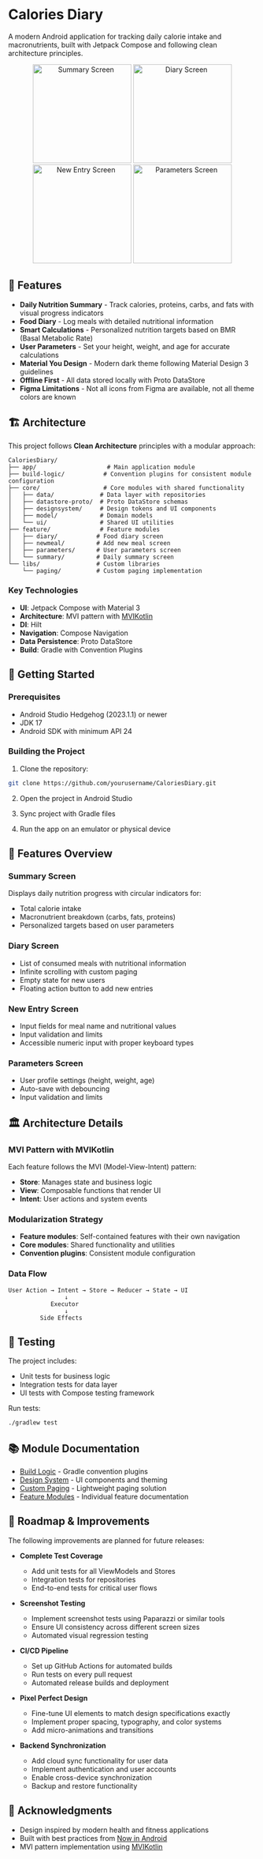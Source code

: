 # Calories Diary

A modern Android application for tracking daily calorie intake and macronutrients, built with Jetpack Compose and following clean architecture principles.

<p align="center">
  <img src="images/summary.webp" width="200" alt="Summary Screen"/>
  <img src="images/Diary.webp" width="200" alt="Diary Screen"/>
  <img src="images/New_entry.webp" width="200" alt="New Entry Screen"/>
  <img src="images/Parameters.webp" width="200" alt="Parameters Screen"/>
</p>

## 🎯 Features

- **Daily Nutrition Summary** - Track calories, proteins, carbs, and fats with visual progress indicators
- **Food Diary** - Log meals with detailed nutritional information
- **Smart Calculations** - Personalized nutrition targets based on BMR (Basal Metabolic Rate)
- **User Parameters** - Set your height, weight, and age for accurate calculations
- **Material You Design** - Modern dark theme following Material Design 3 guidelines
- **Offline First** - All data stored locally with Proto DataStore
- **Figma Limitations** - Not all icons from Figma are available, not all theme colors are known

## 🏗 Architecture

This project follows **Clean Architecture** principles with a modular approach:

```
CaloriesDiary/
├── app/                    # Main application module
├── build-logic/           # Convention plugins for consistent module configuration
├── core/                  # Core modules with shared functionality
│   ├── data/             # Data layer with repositories
│   ├── datastore-proto/  # Proto DataStore schemas
│   ├── designsystem/     # Design tokens and UI components
│   ├── model/            # Domain models
│   └── ui/               # Shared UI utilities
├── feature/              # Feature modules
│   ├── diary/           # Food diary screen
│   ├── newmeal/         # Add new meal screen
│   ├── parameters/      # User parameters screen
│   └── summary/         # Daily summary screen
└── libs/                # Custom libraries
    └── paging/          # Custom paging implementation
```

### Key Technologies

- **UI**: Jetpack Compose with Material 3
- **Architecture**: MVI pattern with [MVIKotlin](https://github.com/arkivanov/MVIKotlin)
- **DI**: Hilt
- **Navigation**: Compose Navigation
- **Data Persistence**: Proto DataStore
- **Build**: Gradle with Convention Plugins

## 🚀 Getting Started

### Prerequisites

- Android Studio Hedgehog (2023.1.1) or newer
- JDK 17
- Android SDK with minimum API 24

### Building the Project

1. Clone the repository:
```bash
git clone https://github.com/yourusername/CaloriesDiary.git
```

2. Open the project in Android Studio

3. Sync project with Gradle files

4. Run the app on an emulator or physical device

## 📱 Features Overview

### Summary Screen
Displays daily nutrition progress with circular indicators for:
- Total calorie intake
- Macronutrient breakdown (carbs, fats, proteins)
- Personalized targets based on user parameters

### Diary Screen
- List of consumed meals with nutritional information
- Infinite scrolling with custom paging
- Empty state for new users
- Floating action button to add new entries

### New Entry Screen
- Input fields for meal name and nutritional values
- Input validation and limits
- Accessible numeric input with proper keyboard types

### Parameters Screen
- User profile settings (height, weight, age)
- Auto-save with debouncing
- Input validation and limits

## 🏛 Architecture Details

### MVI Pattern with MVIKotlin
Each feature follows the MVI (Model-View-Intent) pattern:
- **Store**: Manages state and business logic
- **View**: Composable functions that render UI
- **Intent**: User actions and system events

### Modularization Strategy
- **Feature modules**: Self-contained features with their own navigation
- **Core modules**: Shared functionality and utilities
- **Convention plugins**: Consistent module configuration

### Data Flow
```
User Action → Intent → Store → Reducer → State → UI
                ↓
            Executor
                ↓
         Side Effects
```

## 🧪 Testing

The project includes:
- Unit tests for business logic
- Integration tests for data layer
- UI tests with Compose testing framework

Run tests:
```bash
./gradlew test
```

## 📚 Module Documentation

- [Build Logic](build-logic/README.md) - Gradle convention plugins
- [Design System](core/designsystem/README.md) - UI components and theming
- [Custom Paging](libs/paging/README.md) - Lightweight paging solution
- [Feature Modules](feature/) - Individual feature documentation

## 🚧 Roadmap & Improvements

The following improvements are planned for future releases:

- **Complete Test Coverage**
  - Add unit tests for all ViewModels and Stores
  - Integration tests for repositories
  - End-to-end tests for critical user flows

- **Screenshot Testing**
  - Implement screenshot tests using Paparazzi or similar tools
  - Ensure UI consistency across different screen sizes
  - Automated visual regression testing

- **CI/CD Pipeline**
  - Set up GitHub Actions for automated builds
  - Run tests on every pull request
  - Automated release builds and deployment

- **Pixel Perfect Design**
  - Fine-tune UI elements to match design specifications exactly
  - Implement proper spacing, typography, and color systems
  - Add micro-animations and transitions

- **Backend Synchronization**
  - Add cloud sync functionality for user data
  - Implement authentication and user accounts
  - Enable cross-device synchronization
  - Backup and restore functionality

## 🙏 Acknowledgments

- Design inspired by modern health and fitness applications
- Built with best practices from [Now in Android](https://github.com/android/nowinandroid)
- MVI pattern implementation using [MVIKotlin](https://github.com/arkivanov/MVIKotlin)